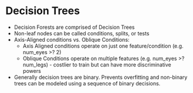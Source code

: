 # Decision Trees

* Decision Forests are comprised of Decision Trees
* Non-leaf nodes can be called conditions, splits, or tests
* Axis-Aligned conditions vs. Oblique Conditions:
	* Axis Aligned conditions operate on just one feature/condition (e.g. num_eyes >? 2)
	* Oblique Conditions operate on multiple features (e.g. num_eyes >? num_legs) - costlier to train but can have more discriminative powers
* Generally decision trees are binary. Prevents overfitting and non-binary trees can be modeled using a sequence of binary decisions. 


